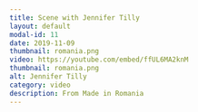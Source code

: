 ```yaml
---
title: Scene with Jennifer Tilly
layout: default
modal-id: 11
date: 2019-11-09
thumbnail: romania.png
video: https://youtube.com/embed/ffUL6MA2knM
thumbnail: romania.png
alt: Jennifer Tilly
category: video
description: From Made in Romania
---
```

